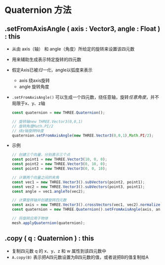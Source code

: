 # Quaternion 方法

## .setFromAxisAngle ( axis : Vector3, angle : Float ) : this

+ 从由 axis（轴） 和 angle（角度）所给定的旋转来设置该四元数
+ 用来辅助生成表示特定旋转的四元数
+ 假定Axis已被*归一化*，angle以弧度来表示

  + axis 绕axis旋转
  + angle 旋转角度

+ `.setFromAxisAngle()` 可以生成一个四元数，绕任意轴，旋转*任意角度*，并不局限于x、y、z轴

  ```js
  const quaternion = new THREE.Quaternion();

  // 旋转轴new THREE.Vector3(0,0,1)
  // 旋转角度Math.PI/2
  // 绕z轴旋转90度
  quaternion.setFromAxisAngle(new THREE.Vector3(0,0,1),Math.PI/2);
  ```

+ 示例

  ```js
  // 创建三个向量，分别表示三个点
  const point1 = new THREE.Vector3(10, 0, 0);
  const point2 = new THREE.Vector3(0, 10, 0);
  const point3 = new THREE.Vector3(0, 0, 10);

  // 计算两个向量之间的夹角
  const vec1 = new THREE.Vector3().subVectors(point2, point1);
  const vec2 = new THREE.Vector3().subVectors(point3, point1);
  const angle = vec1.angleTo(vec2);

  // 计算旋转轴并创建旋转四元数
  const axis = new THREE.Vector3().crossVectors(vec1, vec2).normalize();
  const quaternion = new THREE.Quaternion().setFromAxisAngle(axis, angle);

  // 将旋转应用于物体
  mesh.applyQuaternion(quaternion);
  ```

## .copy ( q : Quaternion ) : this

+ 复制四元数 q 的 x、y、z 和 w 属性到该四元数中
+ `A.copy(B)` 表示把A四元数设置为B四元数的值，或者说把B的值复制给A
